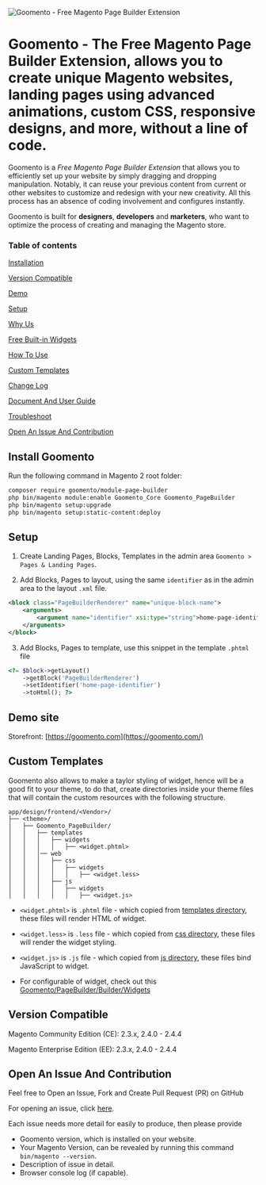 ![Goomento - Free Magento Page Builder Extension](https://i.imgur.com/s5A4AZm.png)

# Goomento - The Free Magento Page Builder Extension, allows you to create unique Magento websites, landing pages using advanced animations, custom CSS, responsive designs, and more, without a line of code.

Goomento is a _Free Magento Page Builder Extension_ that allows you to efficiently set up your website by simply 
dragging and dropping manipulation. Notably, it can reuse your previous content from current or other websites to 
customize and redesign with your new creativity. All this process has an absence of coding involvement and configures instantly.

Goomento is built for **designers**, **developers** and **marketers**, who want to optimize the process of creating and managing the Magento store.

### Table of contents

[Installation](#install-goomento)

[Version Compatible](#version-compatible)

[Demo](#demo-site)

[Setup](#setup)

[Why Us](https://github.com/Goomento/PageBuilder/wiki/Why-Goomento)

[Free Built-in Widgets](https://github.com/Goomento/PageBuilder/wiki/Free-Built-in-Widgets)

[How To Use](https://github.com/Goomento/DocBuilder/blob/master/Guide/HOW_TO_USE.md)

[Custom Templates](#custom-templates)

[Change Log](https://github.com/Goomento/PageBuilder/blob/master/CHANGELOG.md)

[Document And User Guide](https://github.com/Goomento/DocBuilder)

[Troubleshoot](https://github.com/Goomento/PageBuilder/wiki/Troubleshoot)

[Open An Issue And Contribution](#open-an-issue-and-contribution)

## Install Goomento

Run the following command in Magento 2 root folder:

```bash
composer require goomento/module-page-builder
php bin/magento module:enable Goomento_Core Goomento_PageBuilder
php bin/magento setup:upgrade
php bin/magento setup:static-content:deploy
```

## Setup

1. Create Landing Pages, Blocks, Templates in the admin area `Goomento > Pages & Landing Pages`.

2. Add Blocks, Pages to layout, using the same `identifier` as in the admin area to the layout `.xml` file.

```xml
<block class="PageBuilderRenderer" name="unique-block-name">
    <arguments>
        <argument name="identifier" xsi:type="string">home-page-identifier</argument>
    </arguments>
</block>
```

3. Add Blocks, Pages to template, use this snippet in the template `.phtml` file

```php
<?= $block->getLayout()
    ->getBlock('PageBuilderRenderer')
    ->setIdentifier('home-page-identifier')
    ->toHtml(); ?>
```

## Demo site

Storefront: [https://goomento.com](https://goomento.com/)

## Custom Templates

Goomento also allows to make a taylor styling of widget, hence will be a good fit to your theme,
to do that, create directories inside your theme files that will contain the custom resources with the following structure.

```
app/design/frontend/<Vendor>/
├── <theme>/
│   ├── Goomento_PageBuilder/
│   │   ├── templates
│   │   │   ├── widgets
│   │   │   │   ├── <widget.phtml>
│   │   │── web
│   │   │   ├── css
│   │   │   │   ├── widgets
│   │   │   │   │   ├── <widget.less>
│   │   │   ├── js
│   │   │   │   ├── widgets
│   │   │   │   │   ├── <widget.js>
```

- `<widget.phtml>` is `.phtml` file - which copied from [templates directory](https://github.com/Goomento/PageBuilder/tree/master/view/frontend/templates/widgets), 
these files will render HTML of widget.

- `<widget.less>` is `.less` file - which copied from [css directory](https://github.com/Goomento/PageBuilder/tree/master/view/frontend/web/css/widgets),
these files will render the widget styling.

- `<widget.js>` is `.js` file - which copied from [js directory](https://github.com/Goomento/PageBuilder/tree/master/view/frontend/web/js/widgets), 
these files bind JavaScript to widget.

- For configurable of widget, check out this [Goomento/PageBuilder/Builder/Widgets](https://github.com/Goomento/PageBuilder/tree/master/Builder/Widgets)

## Version Compatible

Magento Community Edition (CE): 2.3.x, 2.4.0 - 2.4.4

Magento Enterprise Edition (EE): 2.3.x, 2.4.0 - 2.4.4

## Open An Issue And Contribution

Feel free to Open an Issue, Fork and Create Pull Request (PR) on GitHub

For opening an issue, click [here](https://github.com/Goomento/PageBuilder/issues/new).

Each issue needs more detail for easily to produce, then please provide

- Goomento version, which is installed on your website. 
- Your Magento Version, can be revealed by running this command `bin/magento --version`.
- Description of issue in detail.
- Browser console log (if capable).
